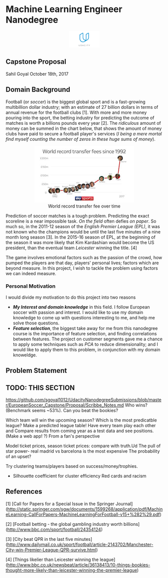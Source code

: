 # Machine Learning Engineer Nanodegree
<p align="center">
  <img src=Images/Udacity.png>
</p>

## Capstone Proposal
Sahil Goyal
October 18th, 2017

## Domain Background

Football (or *soccer*) is the biggest global sport and is a fast-growing multibillion dollar industry; with an estimate of 27 billion dollars in terms of annual revenue for the football clubs [1]. With more and more money pouring into the sport, the betting industry for predicting the outcome of matches is worth a billions pounds every year [2]. The *ridiculous* amount of money can be summed in the chart below, that shows the amount of money clubs have paid to secure a football player's services (*I being a mere mortal find myself counting the number of zeros in these huge sums of money*).
<p align="center">
  <img src= Images/TransferFeeChart.jpg title="World record transfer fee over time"><br>
	World record transfer fee over time
</p>

Prediction of soccer matches is a tough problem. Predicting the exact scoreline is a near impossible task. *On the field* often defies *on paper*. So much so, in the 2011-12 season of the *English Premier League (EPL)*, it was not known who the champions would be until the last five minutes of a nine month long season [3]. In the 2015-16 season of EPL, at the beginning of the season it was more likely that Kim Kardashian would become the US president, than the eventual team *Leicester* winning the title. [4]

The game involves emotional factors such as the passion of the crowd, how pumped the players are that day, players' personal lives; factors which are beyond measure. In this project, I wish to tackle the problem using factors we can indeed measure.

### Personal Motivation
I would divide my motivation to do this project into two reasons

* ***My Interest and domain knowledge*** in this field. I follow European soccer with passion and interest. I would like to use my domain knowledge to come up with questions interesting to me, and help me solve those questions.
* ***Feature selection***, the biggest take away for me from this nanodegree course is the importance of feature selection, and finding correlations between features. The project on customer segments gave me a chance to apply some techniques such as *PCA* to reduce dimensionality; and I would like to apply them to this problem, in conjunction with my domain knoweldge.

## Problem Statement
## TODO: THIS SECTION
https://github.com/sgoyal1012/UdacityNanodegreeSubmissions/blob/master/EuropeanSoccer_Capstone/Proposal/Scribbe_Notes.md
Who wins? (Benchmark seems ~53%). Can you beat the bookies?

Which team will win the upcoming season?
Which is the most predicatble league?
Make a predicted league table! Have every team play each other and Compare results from coming year as a test data and see positions. (Make a web app! ?)
From a fan's perspective

Model ticket prices, season ticket prices: compare with truth.Ud
The pull of star power- real madrid vs barcelona is the most expensive
The probability of an upset?

Try clustering teams/players based on success/money/trophies.

- Silhouette coefficient for cluster efficiency
Red cards and racism

## References
[1] [Call for Papers for a Special Issue in the Springer Journal] (http://static.springer.com/sgw/documents/1599268/application/pdf/MachineLearning-CallForPapers-MachineLearningForFootball-v15+%282%29.pdf)

[2] [Football betting - the global gambling industry worth billions] (http://www.bbc.com/sport/football/24354124)

[3] [City beat QPR in the last five minutes] (http://www.dailymail.co.uk/sport/football/article-2143702/Manchester-City-win-Premier-League-QPR-survive.html)

[4] [Things likelier than Leicester winning the league] (http://www.bbc.co.uk/newsbeat/article/36138413/10-things-bookies-thought-more-likely-than-leicester-winning-the-premier-league)
